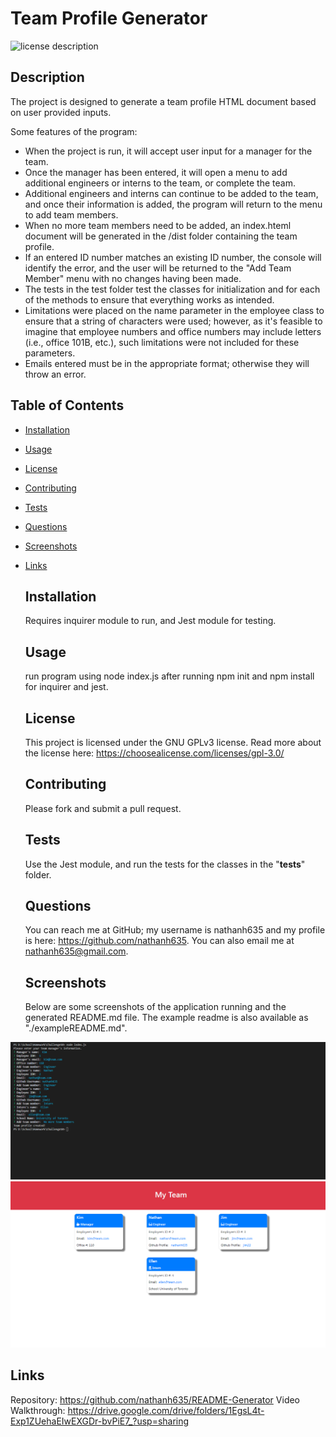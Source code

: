 # Team Profile Generator
  ![license description](https://img.shields.io/badge/license-GNU_GPLv3-blue)

  ## Description

  The project is designed to generate a team profile HTML document based on user provided inputs.

  Some features of the program:
  -  When the project is run, it will accept user input for a manager for the team.
  -  Once the manager has been entered, it will open a menu to add additional engineers or interns to the team, or complete the team.
  -  Additional engineers and interns can continue to be added to the team, and once their information is added, the program will return to the menu to add team members.
  -  When no more team members need to be added, an index.hteml document will be generated in the /dist folder containing the team profile.
  -  If an entered ID number matches an existing ID number, the console will identify the error, and the user will be returned to the "Add Team Member" menu with no changes having been made.
  -  The tests in the test folder test the classes for initialization and for each of the methods to ensure that everything works as intended.
  -  Limitations were placed on the name parameter in the employee class to ensure that a string of characters were used; however, as it's feasible to imagine that employee numbers and office numbers may include letters (i.e., office 101B, etc.), such limitations were not included for these parameters.
  -  Emails entered must be in the appropriate format; otherwise they will throw an error.

## Table of Contents

- [Installation](#installation)
- [Usage](#usage)
- [License](#License)
- [Contributing](#contributing)
- [Tests](#tests)
- [Questions](#questions)
- [Screenshots](#screenshots)
- [Links](#links)

  ## Installation

  Requires inquirer module to run, and Jest module for testing.

  ## Usage

  run program using node index.js after running npm init and npm install for inquirer and jest.

  ## License

  This project is licensed under the GNU GPLv3 license. Read more about the license here:
  https://choosealicense.com/licenses/gpl-3.0/
  

  ## Contributing

  Please fork and submit a pull request.

  ## Tests

  Use the Jest module, and run the tests for the classes in the "__tests__" folder.

  ## Questions

  You can reach me at GitHub; my username is nathanh635 and my profile is here: https://github.com/nathanh635. 
  You can also email me at nathanh635@gmail.com. 
  
  ## Screenshots

  Below are some screenshots of the application running and the generated README.md file. The example readme is also available as "./exampleREADME.md".

![terminal input](./assets/images/screenshot-terminal.PNG)
![generated profile](./assets/images/screenshot.PNG)

  
## Links

  Repository: https://github.com/nathanh635/README-Generator
  Video Walkthrough: https://drive.google.com/drive/folders/1EgsL4t-Exp1ZUehaEIwEXGDr-bvPiE7_?usp=sharing

